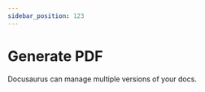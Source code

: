 ```yaml
---
sidebar_position: 123
---
```


# Generate PDF

Docusaurus can manage multiple versions of your docs.